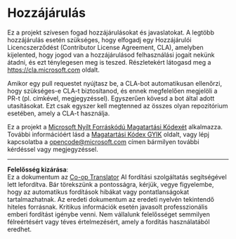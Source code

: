 <!--
CO_OP_TRANSLATOR_METADATA:
{
  "original_hash": "61aff2b3273d4ab66709493b43f91ca1",
  "translation_date": "2025-08-26T14:26:35+00:00",
  "source_file": "CONTRIBUTING.md",
  "language_code": "hu"
}
-->
# Hozzájárulás

Ez a projekt szívesen fogad hozzájárulásokat és javaslatokat. A legtöbb hozzájárulás esetén szükséges, hogy elfogadj egy Hozzájárulói Licencszerződést (Contributor License Agreement, CLA), amelyben kijelented, hogy jogod van a hozzájárulásod felhasználási jogait nekünk átadni, és ezt ténylegesen meg is teszed. Részletekért látogasd meg a https://cla.microsoft.com oldalt.

Amikor egy pull requestet nyújtasz be, a CLA-bot automatikusan ellenőrzi, hogy szükséges-e CLA-t biztosítanod, és ennek megfelelően megjelöli a PR-t (pl. címkével, megjegyzéssel). Egyszerűen kövesd a bot által adott utasításokat. Ezt csak egyszer kell megtenned az összes olyan repozitórium esetében, amely a CLA-t használja.

Ez a projekt a [Microsoft Nyílt Forráskódú Magatartási Kódexét](https://opensource.microsoft.com/codeofconduct/) alkalmazza. További információért lásd a [Magatartási Kódex GYIK](https://opensource.microsoft.com/codeofconduct/faq/) oldalt, vagy lépj kapcsolatba a [opencode@microsoft.com](mailto:opencode@microsoft.com) címen bármilyen további kérdéssel vagy megjegyzéssel.

---

**Felelősség kizárása**:  
Ez a dokumentum az [Co-op Translator](https://github.com/Azure/co-op-translator) AI fordítási szolgáltatás segítségével lett lefordítva. Bár törekszünk a pontosságra, kérjük, vegye figyelembe, hogy az automatikus fordítások hibákat vagy pontatlanságokat tartalmazhatnak. Az eredeti dokumentum az eredeti nyelvén tekintendő hiteles forrásnak. Kritikus információk esetén javasolt professzionális emberi fordítást igénybe venni. Nem vállalunk felelősséget semmilyen félreértésért vagy téves értelmezésért, amely a fordítás használatából eredhet.
